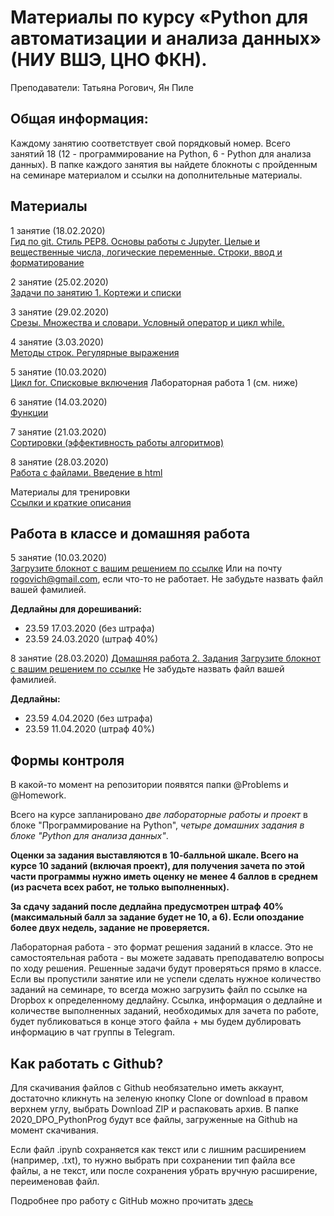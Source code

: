 # Материалы по курсу «Python для автоматизации и анализа данных» (НИУ ВШЭ, ЦНО ФКН).

Преподаватели: Татьяна Рогович, Ян Пиле

## Общая информация:
Каждому занятию соответствует свой порядковый номер. Всего занятий 18 (12 - программирование на Python, 6 - Python для анализа данных). В папке каждого занятия вы найдете блокноты с пройденным на семинаре материалом и ссылки на дополнительные материалы.

## Материалы
1 занятие (18.02.2020)  
[Гид по git. Стиль PEP8. Основы работы с Jupyter. Целые и вещественные числа, логические переменные. Строки, ввод и форматирование](https://github.com/rogovich/2020_DPO_PythonProg/tree/master/1_Introduction)

2 занятие (25.02.2020)  
[Задачи по занятию 1. Кортежи и списки](https://github.com/rogovich/2020_DPO_PythonProg/tree/master/2_Containers_Conditions)

3 занятие (29.02.2020)  
[Срезы. Множества и словари. Условный оператор и цикл while.](https://github.com/rogovich/2020_DPO_PythonProg/tree/master/2_Containers_Conditions)

4 занятие (3.03.2020)  
[Методы строк. Регулярные выражения](https://github.com/rogovich/2020_DPO_PythonProg/tree/master/3_Strings_Regexp)

5 занятие (10.03.2020)  
[Цикл for. Списковые включения](https://github.com/rogovich/2020_DPO_PythonProg/tree/master/4_For_loop)
Лабораторная работа 1 (см. ниже)

6 занятие (14.03.2020)  
[Функции](https://github.com/rogovich/2020_DPO_PythonProg/tree/master/5_Functions)

7 занятие (21.03.2020)  
[Сортировки (эффективность работы алгоритмов)](https://github.com/rogovich/2020_DPO_PythonProg/tree/master/6_Sorting)

8 занятие (28.03.2020)  
[Работа с файлами. Введение в html](https://github.com/rogovich/2020_DPO_PythonProg/tree/master/7_Files_Web_Scraping)

Материалы для тренировки  
[Ссылки и краткие описания](https://github.com/rogovich/2020_DPO_PythonProg/blob/master/dopmaterialy.md)

## Работа в классе и домашняя работа
5 занятие (10.03.2020)  
[Загрузите блокнот с вашим решением по ссылке](https://www.dropbox.com/request/DiwwhZWXbpmSgON9mCTu)
Или на почту rogovich@gmail.com, если что-то не работает. Не забудьте назвать файл вашей фамилией.

**Дедлайны для дорешиваний:**  
* 23.59 17.03.2020 (без штрафа)   
* 23.59 24.03.2020 (штраф 40%)  

8 занятие (28.03.2020)
[Домашняя работа 2. Задания](https://github.com/rogovich/2020_DPO_PythonProg/tree/master/%40Problems/2_Homework)
[Загрузите блокнот с вашим решением по ссылке](https://www.dropbox.com/request/FrqzSyMyr6OpaW8265kJ)
Не забудьте назвать файл вашей фамилией.

**Дедлайны:**  
* 23.59 4.04.2020 (без штрафа)   
* 23.59 11.04.2020 (штраф 40%)  

## Формы контроля
В какой-то момент на репозитории появятся папки @Problems и @Homework. 

Всего на курсе запланировано *две лабораторные работы и проект* в блоке "Программирование на Python", *четыре домашних задания в блоке "Python для анализа данных"*.

**Оценки за задания выставляются в 10-балльной шкале. Всего на курсе 10 заданий (включая проект), для получения зачета по этой части программы нужно иметь оценку не менее 4 баллов в среднем (из расчета всех работ, не только выполненных).**

**За сдачу заданий после дедлайна предусмотрен штраф 40% (максимальный балл за задание будет не 10, а 6). Если опоздание более двух недель, задание не проверяется.**

Лабораторная работа - это формат решения заданий в классе. Это не самостоятельная работа - вы можете задавать преподавателю вопросы по ходу решения. Решенные задачи будут проверяться прямо в классе. Если вы пропустили занятие или не успели сделать нужное количество заданий на семинаре, то всегда можно загрузить файл по ссылке на Dropbox к определенному дедлайну. Ссылка, информация о дедлайне и количестве выполненных заданий, необходимых для зачета по работе, будет публиковаться в конце этого файла + мы будем дублировать информацию в чат группы в Telegram.



## Как работать с Github?
Для скачивания файлов с Github необязательно иметь аккаунт, достаточно кликнуть на зеленую кнопку Clone or download в правом верхнем углу, выбрать Download ZIP и распаковать архив. В папке 2020_DPO_PythonProg будут все файлы, загруженные на Github на момент скачивания.

Если файл .ipynb сохраняется как текст или с лишним расширением (например, .txt), то нужно выбрать при сохранении тип файла все файлы, 
а не текст, или после сохранения убрать вручную расширение, переименовав файл.

Подробнее про работу с GitHub можно прочитать [здесь](https://github.com/rogovich/2020_DPO_PythonProg/blob/master/1_Introduction/2020_DPO_0_git.ipynb)
